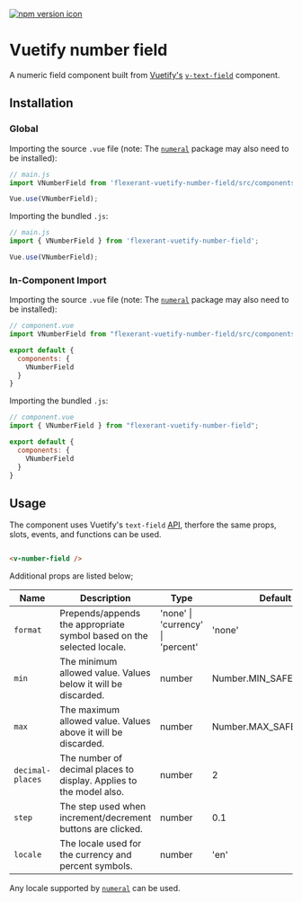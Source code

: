 <p float="left">
 <a href="https://www.npmjs.com/package/flexerant-vuetify-number-field" alt="flexerant-vuetify-number-field on npm">
  <img src="https://img.shields.io/npm/v/flexerant-vuetify-number-field" alt="npm version icon"/>
  </a>
</p>

# Vuetify number field

A numeric field component built from [Vuetify's](https://vuetifyjs.com/en/) [`v-text-field`](https://vuetifyjs.com/en/components/text-fields/) component.


## Installation

### Global

Importing the source `.vue` file (note: The [`numeral`](https://www.npmjs.com/package/numeral) package may also need to be installed):

```js
// main.js
import VNumberField from 'flexerant-vuetify-number-field/src/components/VNumberField';

Vue.use(VNumberField);
```

Importing the bundled `.js`:

```js
// main.js
import { VNumberField } from 'flexerant-vuetify-number-field';

Vue.use(VNumberField);
```

### In-Component Import

Importing the source `.vue` file (note: The [`numeral`](https://www.npmjs.com/package/numeral) package may also need to be installed):


```js
// component.vue
import VNumberField from "flexerant-vuetify-number-field/src/components/VNumberField";

export default {
  components: {
    VNumberField
  }
}
```

Importing the bundled `.js`:

```js
// component.vue
import { VNumberField } from "flexerant-vuetify-number-field";

export default {
  components: {
    VNumberField
  }
}
```

## Usage

The component uses Vuetify's `text-field` [API](https://vuetifyjs.com/en/components/text-fields/#api), therfore the same props, slots, events, and functions can be used.

```html

<v-number-field /> 

```

Additional props are listed below;

| Name             | Description                                                           | Type                              | Default                 |
| ---              | ---                                                                   | ---                               | ---                     |
| `format`         | Prepends/appends the appropriate symbol based on the selected locale. | 'none' \| 'currency' \| 'percent' | 'none'                  |
| `min`            | The minimum allowed value. Values below it will be discarded.         | number                            | Number.MIN_SAFE_INTEGER |
| `max`            | The maximum allowed value. Values above it will be discarded.         | number                            | Number.MAX_SAFE_INTEGER |
| `decimal-places` | The number of decimal places to display. Applies to the model also.   | number                            | 2                       |
| `step`           | The step used when increment/decrement buttons are clicked.           | number                            | 0.1                     |
| `locale`         | The locale used for the currency and percent symbols.                 | number                            | 'en'                    |

Any locale supported by [`numeral`](https://www.npmjs.com/package/numeral) can be used.
